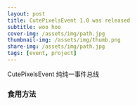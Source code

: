 ```yaml
---
layout: post
title: CutePixelsEvent 1.0 was released
subtitle: woo hoo
cover-img: /assets/img/path.jpg
thumbnail-img: /assets/img/thumb.png
share-img: /assets/img/path.jpg
tags: [event, project]
---
```


CutePixelsEvent 纯纯一事件总线
### 食用方法
